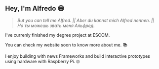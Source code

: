 ## Hey, I'm Alfredo 😄

> _But you can tell me Alfred. || Aber du kannst mich Alfred nennen. || Но ты можешь звать меня Альфред._

I've currenly finished my degree project at ESCOM.

You can check my website soon to know more about me. 📚

I enjoy building with news Frameworks and build interactive prototypes using hardware with Raspberry Pi. 🤓
